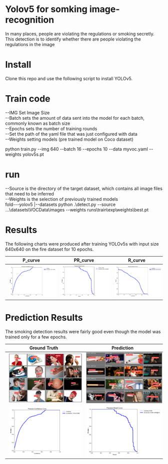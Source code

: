 # Yolov5 for somking image-recognition
In many places, people are violating the regulations or smoking secretly. This detection is to identify whether there are people violating the regulations in the image
# Install
Clone this repo and use the following script to install YOLOv5.
# Train code
  --IMG Set Image Size  
  --Batch sets the amount of data sent into the model for each batch, commonly known as batch size  
  --Epochs sets the number of training rounds  
  --Set the path of the yaml file that was just configured with data  
  --Weights setting models (pre trained model on Coco dataset)  
  
  python train.py --img 640 --batch 16 --epochs 10 --data myvoc.yaml --weights yolov5s.pt
  
# run 
  --Source is the directory of the target dataset, which contains all image files that need to be inferred  
  --Weights is the selection of previously trained models  
  fold---yolov5
       |--datasets
  python .\detect.py --source ...\datasets\VOCData\images --weights runs\train\exp\weights\best.pt

# Results
The following charts were produced after training YOLOv5s with input size 640x640 on the fire dataset for 10 epochs.



| P_curve | PR_curve |R_curve |
| ---- | ---- |----|
| <img src="/results/P_curve.png" width="250" hspace="5">| <img src="/results/PR_curve.png" width="250" hspace="5"> |<img src="/results/R_curve.png" width="250" hspace="5">|

# Prediction Results
The smoking detection results were fairly good even though the model was trained only for a few epochs.

| Ground Truth | Prediction |
| ---- | ---- |
| <img src="/results/val_batch1_labels.jpg" width="450" hspace="5">| <img src="/results/val_batch0_pred.jpg" width="450" hspace="5"> |
| <img src="/results/P_curve.png" width="250" hspace="5">| <img src="/results/PR_curve.png" width="250" hspace="5"> |
